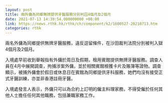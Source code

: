 ```yaml
---
layout: post
title: 兩外傭為同鄉無牌提供牙醫服務分別判囚4個月及2個月
date: 2021-07-13 14:39:54.000000000 +08:00
link: https://news.rthk.hk/rthk/ch/component/k2/1600527-20210713.htm
categories: rthk
---
```


兩名外傭為同鄉提供無牌牙醫服務，違反逗留條件，在沙田裁判法院分別被判入獄4個月及2個月。

入境處早前收到舉報指有外傭於周日及假期，租用賓館提供無牌牙醫服務。調查人員在4月中展開調查，拘捕涉案外傭，並於相關賓館檢獲卡片及賬簿等證物。調查顯示，被捕外傭會於假日或休息日在賓館為同鄉提供牙科服務，她們均沒有接受正式牙醫訓練，亦並非香港註冊牙醫。

入境處發言人表示，外傭只可以為合約上訂明的僱主料理家務，不得受僱於任何其他人士擔任任何其他職務，包括兼職家務工作。
